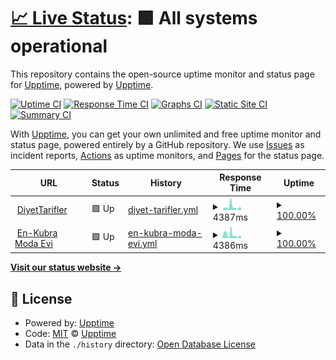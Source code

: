 # [📈 Live Status](https://demo.upptime.js.org): <!--live status--> **🟩 All systems operational**

This repository contains the open-source uptime monitor and status page for [Upptime](https://upptime.js.org), powered by [Upptime](https://github.com/upptime/upptime).

[![Uptime CI](https://github.com/akndore/diyetTariflerUp/workflows/Uptime%20CI/badge.svg)](https://github.com/akndore/diyetTariflerUp/actions?query=workflow%3A%22Uptime+CI%22)
[![Response Time CI](https://github.com/akndore/diyetTariflerUp/workflows/Response%20Time%20CI/badge.svg)](https://github.com/akndore/diyetTariflerUp/actions?query=workflow%3A%22Response+Time+CI%22)
[![Graphs CI](https://github.com/akndore/diyetTariflerUp/workflows/Graphs%20CI/badge.svg)](https://github.com/akndore/diyetTariflerUp/actions?query=workflow%3A%22Graphs+CI%22)
[![Static Site CI](https://github.com/akndore/diyetTariflerUp/workflows/Static%20Site%20CI/badge.svg)](https://github.com/akndore/diyetTariflerUp/actions?query=workflow%3A%22Static+Site+CI%22)
[![Summary CI](https://github.com/akndore/diyetTariflerUp/workflows/Summary%20CI/badge.svg)](https://github.com/akndore/diyetTariflerUp/actions?query=workflow%3A%22Summary+CI%22)

With [Upptime](https://upptime.js.org), you can get your own unlimited and free uptime monitor and status page, powered entirely by a GitHub repository. We use [Issues](https://github.com/upptime/upptime/issues) as incident reports, [Actions](https://github.com/akndore/diyetTariflerUp/actions) as uptime monitors, and [Pages](https://demo.upptime.js.org) for the status page.

<!--start: status pages-->
<!-- This summary is generated by Upptime (https://github.com/upptime/upptime) -->
<!-- Do not edit this manually, your changes will be overwritten -->
<!-- prettier-ignore -->
| URL | Status | History | Response Time | Uptime |
| --- | ------ | ------- | ------------- | ------ |
| <img alt="" src="https://favicons.githubusercontent.com/www.diyettarifler.net" height="13"> [DiyetTarifler](https://www.diyettarifler.net/) | 🟩 Up | [diyet-tarifler.yml](https://github.com/akndore/UppTime/commits/HEAD/history/diyet-tarifler.yml) | <details><summary><img alt="Response time graph" src="./graphs/diyet-tarifler/response-time-week.png" height="20"> 4387ms</summary><br><a href="https://akndore.github.io/UppTime/history/diyet-tarifler"><img alt="Response time 3628" src="https://img.shields.io/endpoint?url=https%3A%2F%2Fraw.githubusercontent.com%2Fakndore%2FUppTime%2FHEAD%2Fapi%2Fdiyet-tarifler%2Fresponse-time.json"></a><br><a href="https://akndore.github.io/UppTime/history/diyet-tarifler"><img alt="24-hour response time 1010" src="https://img.shields.io/endpoint?url=https%3A%2F%2Fraw.githubusercontent.com%2Fakndore%2FUppTime%2FHEAD%2Fapi%2Fdiyet-tarifler%2Fresponse-time-day.json"></a><br><a href="https://akndore.github.io/UppTime/history/diyet-tarifler"><img alt="7-day response time 4387" src="https://img.shields.io/endpoint?url=https%3A%2F%2Fraw.githubusercontent.com%2Fakndore%2FUppTime%2FHEAD%2Fapi%2Fdiyet-tarifler%2Fresponse-time-week.json"></a><br><a href="https://akndore.github.io/UppTime/history/diyet-tarifler"><img alt="30-day response time 4421" src="https://img.shields.io/endpoint?url=https%3A%2F%2Fraw.githubusercontent.com%2Fakndore%2FUppTime%2FHEAD%2Fapi%2Fdiyet-tarifler%2Fresponse-time-month.json"></a><br><a href="https://akndore.github.io/UppTime/history/diyet-tarifler"><img alt="1-year response time 3628" src="https://img.shields.io/endpoint?url=https%3A%2F%2Fraw.githubusercontent.com%2Fakndore%2FUppTime%2FHEAD%2Fapi%2Fdiyet-tarifler%2Fresponse-time-year.json"></a></details> | <details><summary><a href="https://akndore.github.io/UppTime/history/diyet-tarifler">100.00%</a></summary><a href="https://akndore.github.io/UppTime/history/diyet-tarifler"><img alt="All-time uptime 99.92%" src="https://img.shields.io/endpoint?url=https%3A%2F%2Fraw.githubusercontent.com%2Fakndore%2FUppTime%2FHEAD%2Fapi%2Fdiyet-tarifler%2Fuptime.json"></a><br><a href="https://akndore.github.io/UppTime/history/diyet-tarifler"><img alt="24-hour uptime 100.00%" src="https://img.shields.io/endpoint?url=https%3A%2F%2Fraw.githubusercontent.com%2Fakndore%2FUppTime%2FHEAD%2Fapi%2Fdiyet-tarifler%2Fuptime-day.json"></a><br><a href="https://akndore.github.io/UppTime/history/diyet-tarifler"><img alt="7-day uptime 100.00%" src="https://img.shields.io/endpoint?url=https%3A%2F%2Fraw.githubusercontent.com%2Fakndore%2FUppTime%2FHEAD%2Fapi%2Fdiyet-tarifler%2Fuptime-week.json"></a><br><a href="https://akndore.github.io/UppTime/history/diyet-tarifler"><img alt="30-day uptime 99.86%" src="https://img.shields.io/endpoint?url=https%3A%2F%2Fraw.githubusercontent.com%2Fakndore%2FUppTime%2FHEAD%2Fapi%2Fdiyet-tarifler%2Fuptime-month.json"></a><br><a href="https://akndore.github.io/UppTime/history/diyet-tarifler"><img alt="1-year uptime 99.92%" src="https://img.shields.io/endpoint?url=https%3A%2F%2Fraw.githubusercontent.com%2Fakndore%2FUppTime%2FHEAD%2Fapi%2Fdiyet-tarifler%2Fuptime-year.json"></a></details>
| <img alt="" src="https://favicons.githubusercontent.com/enkubramodaevi.com" height="13"> [En-Kubra Moda Evi](https://enkubramodaevi.com/) | 🟩 Up | [en-kubra-moda-evi.yml](https://github.com/akndore/UppTime/commits/HEAD/history/en-kubra-moda-evi.yml) | <details><summary><img alt="Response time graph" src="./graphs/en-kubra-moda-evi/response-time-week.png" height="20"> 4386ms</summary><br><a href="https://akndore.github.io/UppTime/history/en-kubra-moda-evi"><img alt="Response time 4004" src="https://img.shields.io/endpoint?url=https%3A%2F%2Fraw.githubusercontent.com%2Fakndore%2FUppTime%2FHEAD%2Fapi%2Fen-kubra-moda-evi%2Fresponse-time.json"></a><br><a href="https://akndore.github.io/UppTime/history/en-kubra-moda-evi"><img alt="24-hour response time 2989" src="https://img.shields.io/endpoint?url=https%3A%2F%2Fraw.githubusercontent.com%2Fakndore%2FUppTime%2FHEAD%2Fapi%2Fen-kubra-moda-evi%2Fresponse-time-day.json"></a><br><a href="https://akndore.github.io/UppTime/history/en-kubra-moda-evi"><img alt="7-day response time 4386" src="https://img.shields.io/endpoint?url=https%3A%2F%2Fraw.githubusercontent.com%2Fakndore%2FUppTime%2FHEAD%2Fapi%2Fen-kubra-moda-evi%2Fresponse-time-week.json"></a><br><a href="https://akndore.github.io/UppTime/history/en-kubra-moda-evi"><img alt="30-day response time 3867" src="https://img.shields.io/endpoint?url=https%3A%2F%2Fraw.githubusercontent.com%2Fakndore%2FUppTime%2FHEAD%2Fapi%2Fen-kubra-moda-evi%2Fresponse-time-month.json"></a><br><a href="https://akndore.github.io/UppTime/history/en-kubra-moda-evi"><img alt="1-year response time 4004" src="https://img.shields.io/endpoint?url=https%3A%2F%2Fraw.githubusercontent.com%2Fakndore%2FUppTime%2FHEAD%2Fapi%2Fen-kubra-moda-evi%2Fresponse-time-year.json"></a></details> | <details><summary><a href="https://akndore.github.io/UppTime/history/en-kubra-moda-evi">100.00%</a></summary><a href="https://akndore.github.io/UppTime/history/en-kubra-moda-evi"><img alt="All-time uptime 99.90%" src="https://img.shields.io/endpoint?url=https%3A%2F%2Fraw.githubusercontent.com%2Fakndore%2FUppTime%2FHEAD%2Fapi%2Fen-kubra-moda-evi%2Fuptime.json"></a><br><a href="https://akndore.github.io/UppTime/history/en-kubra-moda-evi"><img alt="24-hour uptime 100.00%" src="https://img.shields.io/endpoint?url=https%3A%2F%2Fraw.githubusercontent.com%2Fakndore%2FUppTime%2FHEAD%2Fapi%2Fen-kubra-moda-evi%2Fuptime-day.json"></a><br><a href="https://akndore.github.io/UppTime/history/en-kubra-moda-evi"><img alt="7-day uptime 100.00%" src="https://img.shields.io/endpoint?url=https%3A%2F%2Fraw.githubusercontent.com%2Fakndore%2FUppTime%2FHEAD%2Fapi%2Fen-kubra-moda-evi%2Fuptime-week.json"></a><br><a href="https://akndore.github.io/UppTime/history/en-kubra-moda-evi"><img alt="30-day uptime 99.86%" src="https://img.shields.io/endpoint?url=https%3A%2F%2Fraw.githubusercontent.com%2Fakndore%2FUppTime%2FHEAD%2Fapi%2Fen-kubra-moda-evi%2Fuptime-month.json"></a><br><a href="https://akndore.github.io/UppTime/history/en-kubra-moda-evi"><img alt="1-year uptime 99.90%" src="https://img.shields.io/endpoint?url=https%3A%2F%2Fraw.githubusercontent.com%2Fakndore%2FUppTime%2FHEAD%2Fapi%2Fen-kubra-moda-evi%2Fuptime-year.json"></a></details>

<!--end: status pages-->

[**Visit our status website →**](https://demo.upptime.js.org)

## 📄 License

- Powered by: [Upptime](https://github.com/upptime/upptime)
- Code: [MIT](./LICENSE) © [Upptime](https://upptime.js.org)
- Data in the `./history` directory: [Open Database License](https://opendatacommons.org/licenses/odbl/1-0/)
